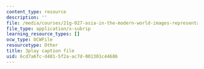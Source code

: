 ```yaml
---
content_type: resource
description: ''
file: /media/courses/21g-027-asia-in-the-modern-world-images-representations-fall-2016/6cd7a6fcd4815f2aac7d001301c44686_1801225.vtt
file_type: application/x-subrip
learning_resource_types: []
ocw_type: OCWFile
resourcetype: Other
title: 3play caption file
uid: 6cd7a6fc-d481-5f2a-ac7d-001301c44686
---
```

